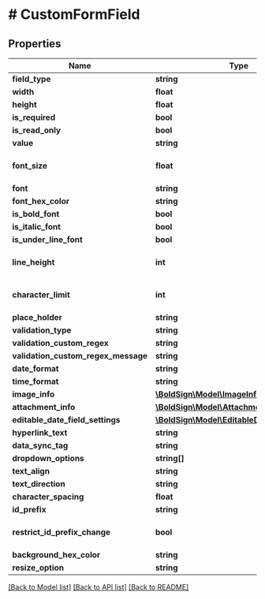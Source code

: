 # # CustomFormField

## Properties

Name | Type | Description | Notes
------------ | ------------- | ------------- | -------------
**field_type** | **string** |  |
**width** | **float** |  | [optional]
**height** | **float** |  | [optional]
**is_required** | **bool** |  | [optional]
**is_read_only** | **bool** |  | [optional]
**value** | **string** |  | [optional]
**font_size** | **float** |  | [optional] [default to 13]
**font** | **string** |  | [optional]
**font_hex_color** | **string** |  | [optional]
**is_bold_font** | **bool** |  | [optional]
**is_italic_font** | **bool** |  | [optional]
**is_under_line_font** | **bool** |  | [optional]
**line_height** | **int** |  | [optional] [default to 15]
**character_limit** | **int** |  | [optional] [default to 0]
**place_holder** | **string** |  | [optional]
**validation_type** | **string** |  | [optional]
**validation_custom_regex** | **string** |  | [optional]
**validation_custom_regex_message** | **string** |  | [optional]
**date_format** | **string** |  | [optional]
**time_format** | **string** |  | [optional]
**image_info** | [**\BoldSign\Model\ImageInfo**](ImageInfo.md) |  | [optional]
**attachment_info** | [**\BoldSign\Model\AttachmentInfo**](AttachmentInfo.md) |  | [optional]
**editable_date_field_settings** | [**\BoldSign\Model\EditableDateFieldSettings**](EditableDateFieldSettings.md) |  | [optional]
**hyperlink_text** | **string** |  | [optional]
**data_sync_tag** | **string** |  | [optional]
**dropdown_options** | **string[]** |  | [optional]
**text_align** | **string** |  | [optional]
**text_direction** | **string** |  | [optional]
**character_spacing** | **float** |  | [optional]
**id_prefix** | **string** |  | [optional]
**restrict_id_prefix_change** | **bool** |  | [optional] [default to false]
**background_hex_color** | **string** |  | [optional]
**resize_option** | **string** |  | [optional]

[[Back to Model list]](../../README.md#models) [[Back to API list]](../../README.md#endpoints) [[Back to README]](../../README.md)
